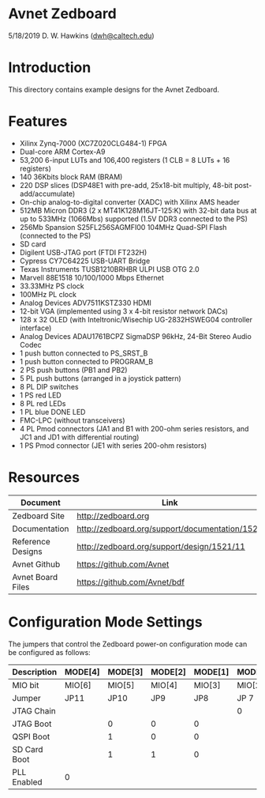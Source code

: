 # Avnet Zedboard

5/18/2019 D. W. Hawkins (dwh@caltech.edu)

# Introduction
This directory contains example designs for the Avnet Zedboard.

# Features

* Xilinx Zynq-7000 (XC7Z020CLG484-1) FPGA
* Dual-core ARM Cortex-A9
* 53,200 6-input LUTs and 106,400 registers (1 CLB = 8 LUTs + 16 registers)
* 140 36Kbits block RAM (BRAM)
* 220 DSP slices (DSP48E1 with pre-add, 25x18-bit multiply, 48-bit post-add/accumulate)
* On-chip analog-to-digital converter (XADC) with Xilinx AMS header
* 512MB Micron DDR3 (2 x MT41K128M16JT-125:K) with 32-bit data bus at up to 533MHz (1066Mbs) supported (1.5V DDR3 connected to the PS)
* 256Mb Spansion S25FL256SAGMFI00 104MHz Quad-SPI Flash (connected to the PS)
* SD card
* Digilent USB-JTAG port (FTDI FT232H)
* Cypress CY7C64225 USB-UART Bridge
* Texas Instruments TUSB1210BRHBR ULPI USB OTG 2.0
* Marvell 88E1518 10/100/1000 Mbps Ethernet
* 33.33MHz PS clock
* 100MHz PL clock
* Analog Devices ADV7511KSTZ330 HDMI
* 12-bit VGA (implemented using 3 x 4-bit resistor network DACs)
* 128 x 32 OLED (with Inteltronic/Wisechip UG-2832HSWEG04 controller interface)
* Analog Devices ADAU1761BCPZ SigmaDSP 96kHz, 24-Bit Stereo Audio Codec
* 1 push button connected to PS_SRST_B
* 1 push button connected to PROGRAM_B
* 2 PS push buttons (PB1 and PB2)
* 5 PL push buttons (arranged in a joystick pattern)
* 8 PL DIP switches
* 1 PS red LED
* 8 PL red LEDs
* 1 PL blue DONE LED
* FMC-LPC (without transceivers)
* 4 PL Pmod connectors (JA1 and B1 with 200-ohm series resistors, and JC1 and JD1 with differential routing)
* 1 PS Pmod connector (JE1 with series 200-ohm resistors)

# Resources

Document | Link
---------|-----
Zedboard Site | http://zedboard.org
Documentation | http://zedboard.org/support/documentation/1521
Reference Designs | http://zedboard.org/support/design/1521/11
Avnet Github | https://github.com/Avnet
Avnet Board Files | https://github.com/Avnet/bdf

# Configuration Mode Settings

The jumpers that control the Zedboard power-on configuration mode can be
configured as follows:

 Description  | MODE[4] | MODE[3] | MODE[2] | MODE[1] | MODE[0]
--------------|---------|---------|---------|---------|---------
 MIO bit      | MIO[6]  | MIO[5]  | MIO[4]  | MIO[3]  | MIO[2]  
 Jumper       | JP11    | JP10    | JP9     | JP8     | JP 7    
 JTAG Chain   |         |         |         |         |    0    
 JTAG Boot    |         |    0    |    0    |    0    |         
 QSPI Boot    |         |    1    |    0    |    0    |         
 SD Card Boot |         |    1    |    1    |    0    |         
 PLL Enabled  |    0    |         |         |         |         
